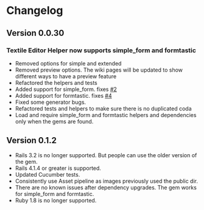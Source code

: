 # Changelog

## Version 0.0.30

### Textile Editor Helper now supports simple_form and formtastic

* Removed options for simple and extended
* Removed preview options. The wiki pages will be updated to show different ways to have a preview feature
* Refactored the helpers and tests
* Added support for simple_form. fixes <a href="https://github.com/bridgeutopia/textile_editor_helper/issues/2" target="_blank">#2</a>
* Added support for formtastic. fixes  <a href="https://github.com/bridgeutopia/textile_editor_helper/issues/4" target="_blank">#4</a>
* Fixed some generator bugs.
* Refactored tests and helpers to make sure there is no duplicated coda
* Load and require simple_form and formtastic helpers and dependencies only when the gems are found.

## Version 0.1.2

* Rails 3.2 is no longer supported. But people can use the older version of the gem.
* Rails 4.1.4 or greater is supported.
* Updated Cucumber tests.
* Consistently use Asset pipeline as images previously used the public dir.
* There are no known issues after dependency upgrades. The gem works for simple_form and formtastic.
* Ruby 1.8 is no longer supported.
